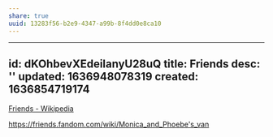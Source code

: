 ```yaml
---
share: true
uuid: 13283f56-b2e9-4347-a99b-8f4dd0e8ca10
---
```

---
id: dKOhbevXEdeiIanyU28uQ
title: Friends
desc: ''
updated: 1636948078319
created: 1636854719174
---

[Friends - Wikipedia](https://en.wikipedia.org/wiki/Friends)


https://friends.fandom.com/wiki/Monica_and_Phoebe's_van

